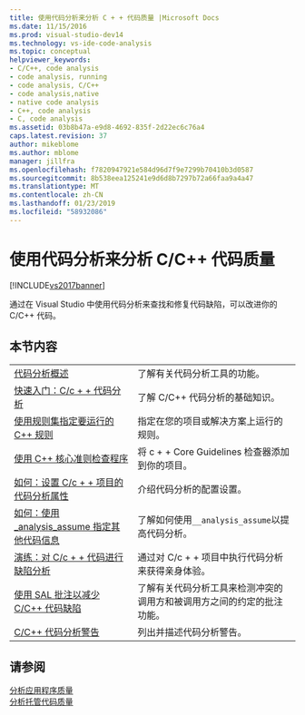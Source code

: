 ```yaml
---
title: 使用代码分析来分析 C + + 代码质量 |Microsoft Docs
ms.date: 11/15/2016
ms.prod: visual-studio-dev14
ms.technology: vs-ide-code-analysis
ms.topic: conceptual
helpviewer_keywords:
- C/C++, code analysis
- code analysis, running
- code analysis, C/C++
- code analysis,native
- native code analysis
- C++, code analysis
- C, code analysis
ms.assetid: 03b8b47a-e9d8-4692-835f-2d22ec6c76a4
caps.latest.revision: 37
author: mikeblome
ms.author: mblome
manager: jillfra
ms.openlocfilehash: f7820947921e584d96d7f9e7299b70410b3d0587
ms.sourcegitcommit: 8b538eea125241e9d6d8b7297b72a66faa9a4a47
ms.translationtype: MT
ms.contentlocale: zh-CN
ms.lasthandoff: 01/23/2019
ms.locfileid: "58932086"
---
```

# <a name="analyzing-cc-code-quality-by-using-code-analysis"></a>使用代码分析来分析 C/C++ 代码质量
[!INCLUDE[vs2017banner](../includes/vs2017banner.md)]

通过在 Visual Studio 中使用代码分析来查找和修复代码缺陷，可以改进你的 C/C++ 代码。  
  
## <a name="in-this-section"></a>本节内容  
  
|||  
|-|-|  
|[ 代码分析概述](../code-quality/code-analysis-for-c-cpp-overview.md)|了解有关代码分析工具的功能。|  
|[快速入门：C/c + + 代码分析](../code-quality/quick-start-code-analysis-for-c-cpp.md)|了解 C/C++ 代码分析的基础知识。|  
|[使用规则集指定要运行的 C++ 规则](../code-quality/using-rule-sets-to-specify-the-cpp-rules-to-run.md)|指定在您的项目或解决方案上运行的规则。|  
|[使用 C++ 核心准则检查程序](../code-quality/using-the-cpp-core-guidelines-checkers.md)|将 c + + Core Guidelines 检查器添加到你的项目。|  
|[如何：设置 C/c + + 项目的代码分析属性](../code-quality/how-to-set-code-analysis-properties-for-c-cpp-projects.md)|介绍代码分析的配置设置。|  
|[如何：使用 _analysis_assume 指定其他代码信息](../code-quality/how-to-specify-additional-code-information-by-using-analysis-assume.md)|了解如何使用`__analysis_assume`以提高代码分析。|  
|[演练：对 C/c + + 代码进行缺陷分析](../code-quality/walkthrough-analyzing-c-cpp-code-for-defects.md)|通过对 C/c + + 项目中执行代码分析来获得亲身体验。|  
|[使用 SAL 批注以减少 C/C++ 代码缺陷](../code-quality/using-sal-annotations-to-reduce-c-cpp-code-defects.md)|了解有关代码分析工具来检测冲突的调用方和被调用方之间的约定的批注功能。|  
|[C/C++ 代码分析警告](../code-quality/code-analysis-for-c-cpp-warnings.md)|列出并描述代码分析警告。|  
  
## <a name="see-also"></a>请参阅  
 [分析应用程序质量](../code-quality/analyzing-application-quality-by-using-code-analysis-tools.md)   
 [分析托管代码质量](../code-quality/analyzing-managed-code-quality-by-using-code-analysis.md)
